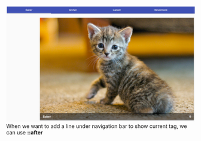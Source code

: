 ![Picture](pic.png)
When we want to add a line under navigation bar to show current tag, we can use **::after**
